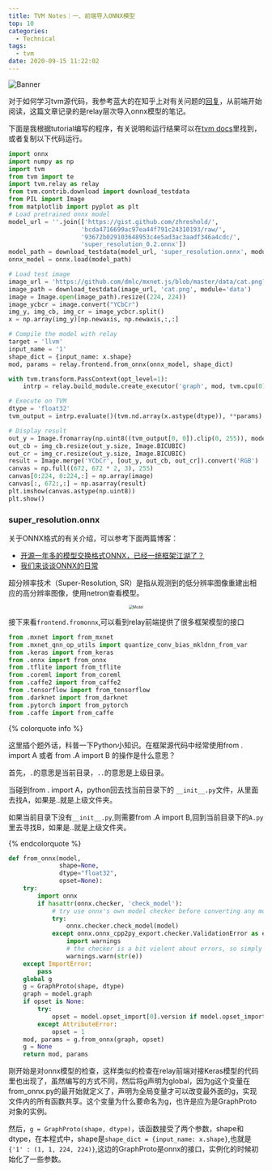 ```yaml
---
title: TVM Notes｜一、前端导入ONNX模型
top: 10
categories:
  - Technical
tags:
  - tvm
date: 2020-09-15 11:22:02
---
```


![Banner](http://leiblog.wang/static/image/2020/9/Figure_1.png)

对于如何学习tvm源代码，我参考蓝大的在知乎上对有关问题的[回复](https://www.zhihu.com/question/268423574/answer/506008668)，从前端开始阅读，这篇文章记录的是relay层次导入onnx模型的笔记。

<!-- more -->

下面是我根据tutorial编写的程序，有关说明和运行结果可以在[tvm docs](https://tvm.apache.org/docs/tutorials/frontend/from_onnx.html#sphx-glr-tutorials-frontend-from-onnx-py)里找到，或者复制以下代码运行。

```python
import onnx
import numpy as np
import tvm
from tvm import te
import tvm.relay as relay
from tvm.contrib.download import download_testdata
from PIL import Image
from matplotlib import pyplot as plt
# Load pretrained onnx model
model_url = ''.join(['https://gist.github.com/zhreshold/',
                    'bcda4716699ac97ea44f791c24310193/raw/',
                    '93672b029103648953c4e5ad3ac3aadf346a4cdc/',
                    'super_resolution_0.2.onnx'])
model_path = download_testdata(model_url, 'super_resolution.onnx', module='onnx')
onnx_model = onnx.load(model_path)

# Load test image
image_url = 'https://github.com/dmlc/mxnet.js/blob/master/data/cat.png?raw=true'
image_path = download_testdata(image_url, 'cat.png', module='data')
image = Image.open(image_path).resize((224, 224))
image_ycbcr = image.convert("YCbCr")
img_y, img_cb, img_cr = image_ycbcr.split()
x = np.array(img_y)[np.newaxis, np.newaxis,:,:]

# Compile the model with relay
target = 'llvm'
input_name = '1'
shape_dict = {input_name: x.shape}
mod, params = relay.frontend.from_onnx(onnx_model, shape_dict)

with tvm.transform.PassContext(opt_level=1):
    intrp = relay.build_module.create_executor('graph', mod, tvm.cpu(0), target)

# Execute on TVM
dtype = 'float32'
tvm_output = intrp.evaluate()(tvm.nd.array(x.astype(dtype)), **params).asnumpy()

# Display result
out_y = Image.fromarray(np.uint8((tvm_output[0, 0]).clip(0, 255)), mode='L')
out_cb = img_cb.resize(out_y.size, Image.BICUBIC)
out_cr = img_cr.resize(out_y.size, Image.BICUBIC)
result = Image.merge('YCbCr', [out_y, out_cb, out_cr]).convert('RGB')
canvas = np.full((672, 672 * 2, 3), 255)
canvas[0:224, 0:224,:] = np.array(image)
canvas[:, 672:,:] = np.asarray(result)
plt.imshow(canvas.astype(np.uint8))
plt.show()
```

### super_resolution.onnx

关于ONNX格式的有关介绍，可以参考下面两篇博客：

- [开源一年多的模型交换格式ONNX，已经一统框架江湖了？](https://flashgene.com/archives/12034.html)
- [我们来谈谈ONNX的日常](https://flashgene.com/archives/30780.html)

超分辨率技术（Super-Resolution, SR）是指从观测到的低分辨率图像重建出相应的高分辨率图像，使用netron查看模型。

<div align="center">
<img src="http://leiblog.wang/static/image/2020/9/super_resolution.png" alt="Model" style="zoom:50%;" />  
</div>

接下来看`frontend.fromonnx`,可以看到relay前端提供了很多框架模型的接口

```python
from .mxnet import from_mxnet
from .mxnet_qnn_op_utils import quantize_conv_bias_mkldnn_from_var
from .keras import from_keras
from .onnx import from_onnx
from .tflite import from_tflite
from .coreml import from_coreml
from .caffe2 import from_caffe2
from .tensorflow import from_tensorflow
from .darknet import from_darknet
from .pytorch import from_pytorch
from .caffe import from_caffe
```

{% colorquote info %}

这里插个题外话，科普一下Python小知识。在框架源代码中经常使用from . import A 或者 from .A import B 的操作是什么意思？

首先，`.`的意思是当前目录，`..`的意思是上级目录。

当碰到from . import A，python回去找当前目录下的 `__init__.py`文件，从里面去找A，如果是..就是上级文件夹。

如果当前目录下没有`__init__.py`,则需要from .A import B,回到当前目录下的`A.py`里去寻找B，如果是..就是上级文件夹。

{% endcolorquote %}

```python
def from_onnx(model,
              shape=None,
              dtype="float32",
              opset=None):
    try:
        import onnx
        if hasattr(onnx.checker, 'check_model'):
            # try use onnx's own model checker before converting any model
            try:
                onnx.checker.check_model(model)
            except onnx.onnx_cpp2py_export.checker.ValidationError as e:
                import warnings
                # the checker is a bit violent about errors, so simply print warnings here
                warnings.warn(str(e))
    except ImportError:
        pass
    global g
    g = GraphProto(shape, dtype)
    graph = model.graph
    if opset is None:
        try:
            opset = model.opset_import[0].version if model.opset_import else 1
        except AttributeError:
            opset = 1
    mod, params = g.from_onnx(graph, opset)
    g = None
    return mod, params
```

刚开始是对onnx模型的检查，这样类似的检查在relay前端对接Keras模型的代码里也出现了，虽然编写的方式不同，然后将g声明为global，因为g这个变量在from_onnx.py的最开始就定义了，声明为全局变量才可以改变最外面的g，实现文件内的所有函数共享。这个变量为什么要命名为g，也许是应为是GraphProto对象的实例。

然后，`g = GraphProto(shape, dtype)`，该函数接受了两个参数，shape和dtype，在本程式中，shape是`shape_dict = {input_name: x.shape}`,也就是`{'1' : (1, 1, 224, 224)}`,这边的GraphProto是onnx的接口，实例化的时候初始化了一些参数。


